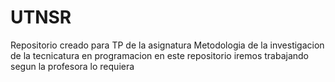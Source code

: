 # UTNSR
Repositorio creado para TP de la asignatura Metodologia de la investigacion de la tecnicatura en programacion
en este repositorio iremos trabajando segun la profesora lo requiera
